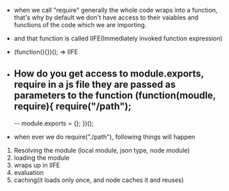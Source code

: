 - when we call "require" generally the whole code wraps into a function, that's why by default we don't have access to their vaiables and functions of the code which we are importing.
- and that function is called IIFE(Immediately invoked function expression)
- (function(){})(); => IIFE

- How do you get access to module.exports, require in a js file
they are passed as parameters to the function
(function(moudle, require){
    require("/path");
    ---
    --
    module.exports = {};
})(); 

- when ever we do require("./path"), following things will happen
1. Resolving the module (local module, json type, node module)
2. loading the module
3. wraps up in IIFE
4. evaluation
5. caching(it loads only once, and node caches it and reuses)

